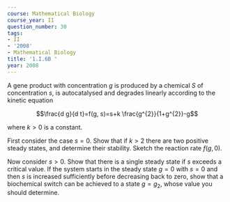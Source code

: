 ```yaml
---
course: Mathematical Biology
course_year: II
question_number: 30
tags:
- II
- '2008'
- Mathematical Biology
title: '1.I.6B '
year: 2008
---
```



A gene product with concentration $g$ is produced by a chemical $S$ of concentration $s$, is autocatalysed and degrades linearly according to the kinetic equation

$$\frac{d g}{d t}=f(g, s)=s+k \frac{g^{2}}{1+g^{2}}-g$$

where $k>0$ is a constant.

First consider the case $s=0$. Show that if $k>2$ there are two positive steady states, and determine their stability. Sketch the reaction rate $f(g, 0)$.

Now consider $s>0$. Show that there is a single steady state if $s$ exceeds a critical value. If the system starts in the steady state $g=0$ with $s=0$ and then $s$ is increased sufficiently before decreasing back to zero, show that a biochemical switch can be achieved to a state $g=g_{2}$, whose value you should determine.